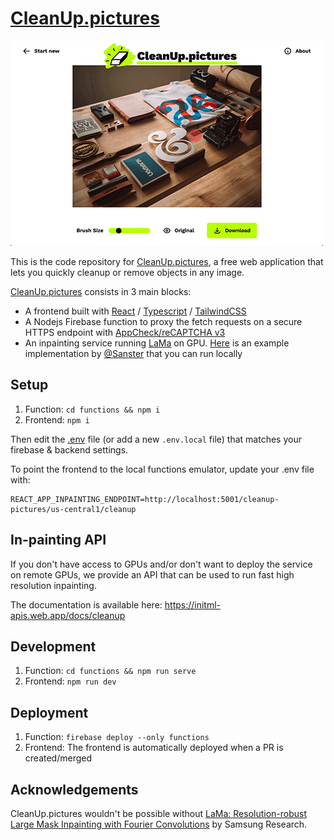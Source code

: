 # [CleanUp.pictures](https://cleanup.pictures)

![preview](./docs/demo.gif)

This is the code repository for [CleanUp.pictures](https://cleanup.pictures), a free web application that lets you quickly cleanup or remove objects in any image.

[CleanUp.pictures](https://cleanup.pictures) consists in 3 main blocks:

- A frontend built with [React](https://reactjs.org/) / [Typescript](https://www.typescriptlang.org/) / [TailwindCSS](https://tailwindcss.com/)
- A Nodejs Firebase function to proxy the fetch requests on a secure HTTPS endpoint with [AppCheck/reCAPTCHA v3](https://firebase.google.com/docs/app-check)
- An inpainting service running [LaMa](https://github.com/saic-mdal/lama) on GPU. [Here](https://github.com/Sanster/lama-cleaner) is an example implementation by [@Sanster](https://github.com/Sanster) that you can run locally

## Setup

1. Function: `cd functions && npm i`
2. Frontend: `npm i`

Then edit the [.env](.env) file (or add a new `.env.local` file) that matches your firebase & backend settings.

To point the frontend to the local functions emulator, update your .env file with:

```
REACT_APP_INPAINTING_ENDPOINT=http://localhost:5001/cleanup-pictures/us-central1/cleanup
```

## In-painting API

If you don't have access to GPUs and/or don't want to deploy the service on remote GPUs,
we provide an API that can be used to run fast high resolution inpainting.

The documentation is available here: https://initml-apis.web.app/docs/cleanup

## Development

1. Function: `cd functions && npm run serve`
2. Frontend: `npm run dev`

## Deployment

1. Function: `firebase deploy --only functions`
2. Frontend: The frontend is automatically deployed when a PR is created/merged

## Acknowledgements

CleanUp.pictures wouldn't be possible without [LaMa: Resolution-robust Large Mask Inpainting with Fourier Convolutions](https://github.com/saic-mdal/lama) by Samsung Research.
